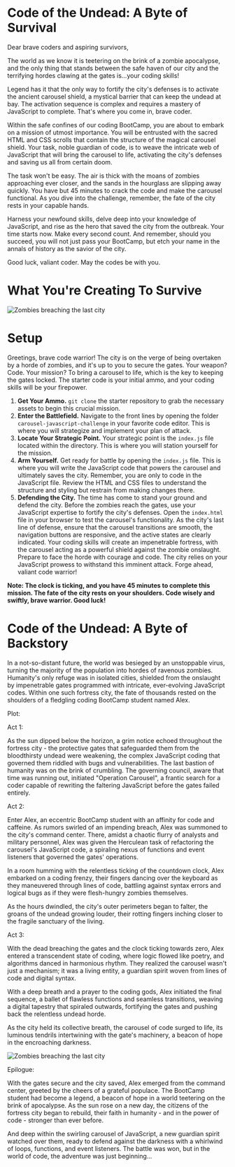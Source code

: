 # Code of the Undead: A Byte of Survival

Dear brave coders and aspiring survivors,

The world as we know it is teetering on the brink of a zombie apocalypse, and the only thing that stands between the safe haven of our city and the terrifying hordes clawing at the gates is...your coding skills!

Legend has it that the only way to fortify the city's defenses is to activate the ancient carousel shield, a mystical barrier that can keep the undead at bay. The activation sequence is complex and requires a mastery of JavaScript to complete. That's where you come in, brave coder.

Within the safe confines of our coding BootCamp, you are about to embark on a mission of utmost importance. You will be entrusted with the sacred HTML and CSS scrolls that contain the structure of the magical carousel shield. Your task, noble guardian of code, is to weave the intricate web of JavaScript that will bring the carousel to life, activating the city's defenses and saving us all from certain doom.

The task won't be easy. The air is thick with the moans of zombies approaching ever closer, and the sands in the hourglass are slipping away quickly. You have but 45 minutes to crack the code and make the carousel functional. As you dive into the challenge, remember, the fate of the city rests in your capable hands.

Harness your newfound skills, delve deep into your knowledge of JavaScript, and rise as the hero that saved the city from the outbreak. Your time starts now. Make every second count. And remember, should you succeed, you will not just pass your BootCamp, but etch your name in the annals of history as the savior of the city.

Good luck, valiant coder. May the codes be with you.

# What You're Creating To Survive

![Zombies breaching the last city](https://th.bing.com/th/id/OIG.n4w7waXAZnP3Ge8dFEOy?pid=ImgGn)

# Setup

Greetings, brave code warrior! The city is on the verge of being overtaken by a horde of zombies, and it's up to you to secure the gates. Your weapon? Code. Your mission? To bring a carousel to life, which is the key to keeping the gates locked. The starter code is your initial ammo, and your coding skills will be your firepower.

1. **Get Your Ammo.** `git clone` the starter repository to grab the necessary assets to begin this crucial mission.
2. **Enter the Battlefield.** Navigate to the front lines by opening the folder `carousel-javascript-challenge` in your favorite code editor. This is where you will strategize and implement your plan of attack.
3. **Locate Your Strategic Point.** Your strategic point is the `index.js` file located within the directory. This is where you will station yourself for the mission.
4. **Arm Yourself.** Get ready for battle by opening the `index.js` file. This is where you will write the JavaScript code that powers the carousel and ultimately saves the city. Remember, you are only to code in the JavaScript file. Review the HTML and CSS files to understand the structure and styling but restrain from making changes there.
5. **Defending the City.** The time has come to stand your ground and defend the city. Before the zombies reach the gates, use your JavaScript expertise to fortify the city's defenses. Open the `index.html` file in your browser to test the carousel's functionality. As the city's last line of defense, ensure that the carousel transitions are smooth, the navigation buttons are responsive, and the active states are clearly indicated. Your coding skills will create an impenetrable fortress, with the carousel acting as a powerful shield against the zombie onslaught. Prepare to face the horde with courage and code. The city relies on your JavaScript prowess to withstand this imminent attack. Forge ahead, valiant code warrior!

**Note: The clock is ticking, and you have 45 minutes to complete this mission. The fate of the city rests on your shoulders. Code wisely and swiftly, brave warrior. Good luck!**

# Code of the Undead: A Byte of Backstory

In a not-so-distant future, the world was besieged by an unstoppable virus, turning the majority of the population into hordes of ravenous zombies. Humanity's only refuge was in isolated cities, shielded from the onslaught by impenetrable gates programmed with intricate, ever-evolving JavaScript codes. Within one such fortress city, the fate of thousands rested on the shoulders of a fledgling coding BootCamp student named Alex.

Plot:

Act 1:

As the sun dipped below the horizon, a grim notice echoed throughout the fortress city - the protective gates that safeguarded them from the bloodthirsty undead were weakening, the complex JavaScript coding that governed them riddled with bugs and vulnerabilities. The last bastion of humanity was on the brink of crumbling. The governing council, aware that time was running out, initiated "Operation Carousel", a frantic search for a coder capable of rewriting the faltering JavaScript before the gates failed entirely.

Act 2:

Enter Alex, an eccentric BootCamp student with an affinity for code and caffeine. As rumors swirled of an impending breach, Alex was summoned to the city's command center. There, amidst a chaotic flurry of analysts and military personnel, Alex was given the Herculean task of refactoring the carousel's JavaScript code, a spiraling nexus of functions and event listeners that governed the gates' operations.

In a room humming with the relentless ticking of the countdown clock, Alex embarked on a coding frenzy, their fingers dancing over the keyboard as they maneuvered through lines of code, battling against syntax errors and logical bugs as if they were flesh-hungry zombies themselves.

As the hours dwindled, the city's outer perimeters began to falter, the groans of the undead growing louder, their rotting fingers inching closer to the fragile sanctuary of the living.

Act 3:

With the dead breaching the gates and the clock ticking towards zero, Alex entered a transcendent state of coding, where logic flowed like poetry, and algorithms danced in harmonious rhythm. They realized the carousel wasn't just a mechanism; it was a living entity, a guardian spirit woven from lines of code and digital syntax.

With a deep breath and a prayer to the coding gods, Alex initiated the final sequence, a ballet of flawless functions and seamless transitions, weaving a digital tapestry that spiraled outwards, fortifying the gates and pushing back the relentless undead horde.

As the city held its collective breath, the carousel of code surged to life, its luminous tendrils intertwining with the gate's machinery, a beacon of hope in the encroaching darkness.

![Zombies breaching the last city](https://th.bing.com/th/id/OIG.n4w7waXAZnP3Ge8dFEOy?pid=ImgGn)

Epilogue:

With the gates secure and the city saved, Alex emerged from the command center, greeted by the cheers of a grateful populace. The BootCamp student had become a legend, a beacon of hope in a world teetering on the brink of apocalypse. As the sun rose on a new day, the citizens of the fortress city began to rebuild, their faith in humanity - and in the power of code - stronger than ever before.

And deep within the swirling carousel of JavaScript, a new guardian spirit watched over them, ready to defend against the darkness with a whirlwind of loops, functions, and event listeners. The battle was won, but in the world of code, the adventure was just beginning...